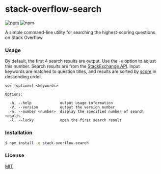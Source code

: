 # stack-overflow-search
[![npm](https://img.shields.io/npm/v/stack-overflow-search.svg)](https://www.npmjs.com/package/stack-overflow-search)
![npm](https://img.shields.io/npm/dt/stack-overflow-search.svg)

A simple command-line utility for searching the highest-scoring questions on Stack Overflow.

### Usage
By default, the first 4 search results are output. Use the `-n` option to adjust this number.
Search results are from the [StackExchange API](https://api.stackexchange.com/docs/search). Input keywords are matched to question titles, and results are sorted by [score](http://meta.stackexchange.com/questions/229255/what-is-the-score-of-a-post) in descending order.
```
sos [options] <keywords>

Options:

  -h, --help             output usage information
  -V, --version          output the version number
  -n, --number <number>  display the specified number of search results
  -l, --lucky            open the first search result
```

### Installation
```sh
$ npm install -g stack-overflow-search
```


### License
[MIT](https://github.com/jackrzhang/stack-overflow-search/blob/master/LICENSE)
